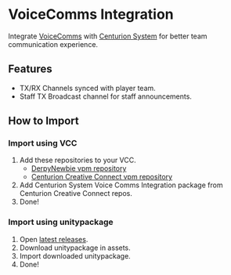 # VoiceComms Integration
Integrate [VoiceComms](https://github.com/DerpyNewbie/VoiceComms) with [Centurion System](https://github.com/Centurion-Creative-Connect/System) for better team communication experience.

## Features
- TX/RX Channels synced with player team.
- Staff TX Broadcast channel for staff announcements.

## How to Import
### Import using VCC
1. Add these repositories to your VCC.
   - [DerpyNewbie vpm repository](https://derpynewbie.github.io/vpm-repos/)
   - [Centurion Creative Connect vpm repository](https://centurion-creative-connect.github.io/vpm-repos/)
2. Add Centurion System Voice Comms Integration package from Centurion Creative Connect repos.
3. Done!

### Import using unitypackage
1. Open [latest releases](https://github.com/Centurion-Creative-Connect/System.VoiceCommsIntegration/releases/latest).
2. Download unitypackage in assets.
3. Import downloaded unitypackage.
4. Done!